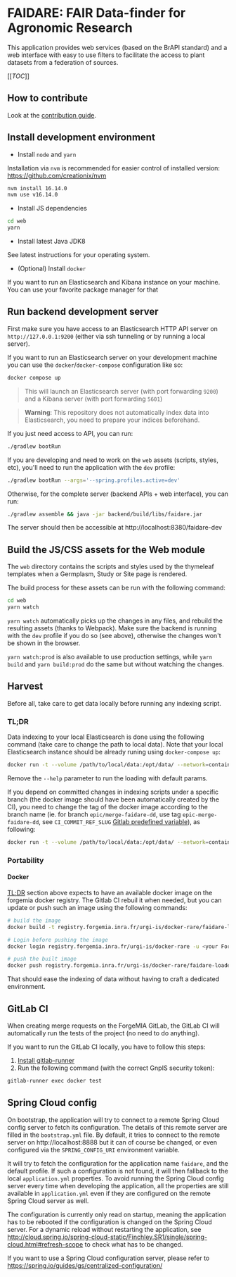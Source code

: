 # FAIDARE: FAIR Data-finder for Agronomic Research
This application provides web services (based on the BrAPI standard) and a web interface with easy to use filters to facilitate the access to plant datasets from a federation of sources.

[[_TOC_]]

## How to contribute

Look at the [contribution guide](CONTRIBUTING.md).

## Install development environment

- Install `node` and `yarn`

Installation via `nvm` is recommended for easier control of installed version:
https://github.com/creationix/nvm

```sh
nvm install 16.14.0
nvm use v16.14.0
```

- Install JS dependencies

```sh
cd web
yarn
```

- Install latest Java JDK8

See latest instructions for your operating system.

- (Optional) Install `docker`

If you want to run an Elasticsearch and Kibana instance on your machine.
You can use your favorite package manager for that


## Run backend development server

First make sure you have access to an Elasticsearch HTTP API server on `http://127.0.0.1:9200` (either via ssh tunneling or by running a local server).

If you want to run an Elasticsearch server on your development machine you can use the `docker`/`docker-compose` configuration like so:

```sh
docker compose up
```

> This will launch an Elasticsearch server (with port forwarding `9200`) and a Kibana server (with port forwarding `5601`)

> **Warning**: This repository does not automatically index data into Elasticsearch, you need to prepare your indices beforehand.


If you just need access to API, you can run:

```sh
./gradlew bootRun
```

If you are developing and need to work on the `web` assets (scripts, styles, etc),
you'll need to run the application with the `dev` profile:

```sh
./gradlew bootRun --args='--spring.profiles.active=dev'
```

Otherwise, for the complete server (backend APIs + web interface), you can run:

```sh
./gradlew assemble && java -jar backend/build/libs/faidare.jar
```

The server should then be accessible at http://localhost:8380/faidare-dev

## Build the JS/CSS assets for the Web module

The `web` directory contains the scripts and styles used by the thymeleaf templates
when a Germplasm, Study or Site page is rendered.

The build process for these assets can be run with the following command:

```sh
cd web
yarn watch
```

`yarn watch` automatically picks up the changes in any files,
and rebuild the resulting assets (thanks to Webpack).
Make sure the backend is running with the `dev` profile if you do so (see above),
otherwise the changes won't be shown in the browser.

`yarn watch:prod` is also available to use production settings,
while `yarn build` and `yarn build:prod` do the same but without watching the changes. 

## Harvest

Before all, take care to get data locally before running any indexing script.

### TL;DR

Data indexing to your local Elasticsearch is done using the following command (take care to change the path to local data). Note that your local Elasticsearch instance should be already runing using `docker-compose up`:

```sh
docker run -t --volume /path/to/local/data:/opt/data/ --network=container:elasticsearch-faidare registry.forgemia.inra.fr/urgi-is/docker-rare/faidare-loader:latest -jsonDir /opt/data/ --help
```

Remove the `--help` parameter to run the loading with default params.

If you depend on committed changes in indexing scripts under a specific branch (the docker image should have been automatically created by the CI), you need to change the tag of the docker image according to the branch name (ie. for branch `epic/merge-faidare-dd`, use tag `epic-merge-faidare-dd`, see `CI_COMMIT_REF_SLUG` [Gitlab predefined variable](https://docs.gitlab.com/ee/ci/variables/predefined_variables.html#predefined-variables-reference)), as following:

```sh
docker run -t --volume /path/to/local/data:/opt/data/ --network=container:elasticsearch-faidare registry.forgemia.inra.fr/urgi-is/docker-rare/faidare-loader:epic-merge-faidare-dd` -jsonDir /opt/data/ --help
```

### Portability

#### Docker

[TL;DR](#TLDR) section above expects to have an available docker image on the forgemia docker registry. The Gitlab CI rebuil it when needed, but you can update or push such an image using the following commands:

```sh
# build the image
docker build -t registry.forgemia.inra.fr/urgi-is/docker-rare/faidare-loader:latest .

# Login before pushing the image
docker login registry.forgemia.inra.fr/urgi-is/docker-rare -u <your ForgeMIA username>

# push the built image
docker push registry.forgemia.inra.fr/urgi-is/docker-rare/faidare-loader:latest
```

That should ease the indexing of data without having to craft a dedicated environment.

## GitLab CI

When creating merge requests on the ForgeMIA GitLab, the GitLab CI will 
automatically run the tests of the project (no need to do anything).

If you want to run the GitLab CI locally, you have to follow this steps:

1. [Install gitlab-runner](https://docs.gitlab.com/runner/install/)
2. Run the following command (with the correct GnpIS security token):

```sh
gitlab-runner exec docker test 
```


## Spring Cloud config

On bootstrap, the application will try to connect to a remote Spring Cloud config server
to fetch its configuration.
The details of this remote server are filled in the `bootstrap.yml` file.
By default, it tries to connect to the remote server on http://localhost:8888
but it can of course be changed, or even configured via the `SPRING_CONFIG_URI` environment variable.

It will try to fetch the configuration for the application name `faidare`, and the default profile.
If such a configuration is not found, it will then fallback to the local `application.yml` properties.
To avoid running the Spring Cloud config server every time when developing the application,
all the properties are still available in `application.yml` even if they are configured on the remote Spring Cloud server as well.

The configuration is currently only read on startup,
meaning the application has to be rebooted if the configuration is changed on the Spring Cloud server.
For a dynamic reload without restarting the application,
see http://cloud.spring.io/spring-cloud-static/Finchley.SR1/single/spring-cloud.html#refresh-scope
to check what has to be changed.

If you want to use a Spring Cloud configuration server, please refer to
https://spring.io/guides/gs/centralized-configuration/

